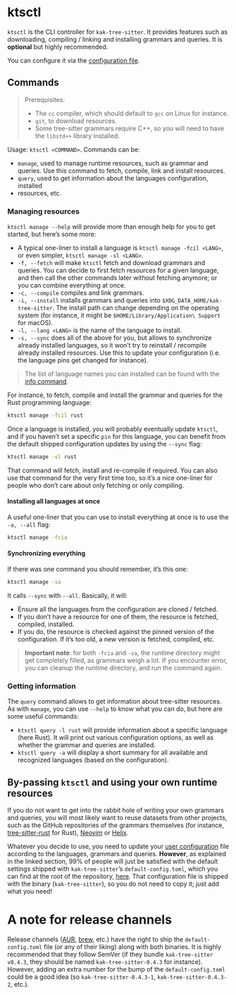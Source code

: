# ktsctl

`ktsctl` is the CLI controller for `kak-tree-sitter`. It provides features such
as downloading, compiling / linking and installing grammars and queries. It is
**optional** but highly recommended.

You can configure it via the [configuration file](configuration.md).

## Commands

> Prerequisites:
>
> - The `cc` compiler, which should default to `gcc` on Linux for instance.
> - `git`, to download resources.
> - Some tree-sitter grammars require C++, so you will need to have the `libstd++` library installed.

Usage: `ktsctl <COMMAND>`. Commands can be:

- `manage`, used to manage runtime resources, such as grammar and queries. Use
  this command to fetch, compile, link and install resources.
- `query`, used to get information about the languages configuration, installed
- resources, etc.

### Managing resources

`ktsctl manage --help` will provide more than enough help for you to get
started, but here’s some more:

- A typical one-liner to install a language is `ktsctl manage -fcil <LANG>`, or
  even simpler, `ktsctl manage -sl <LANG>`.
- `-f, --fetch` will make `ktsctl` fetch and download grammars and queries. You
  can decide to first fetch resources for a given language, and then call the
  other commands later without fetching anymore; or you can combine everything
  at once.
- `-c, --compile` compiles and link grammars.
- `-i, --install` installs grammars and queries into
  `$XDG_DATA_HOME/kak-tree-sitter`. The install path can change depending on the
  operating system (for instance, it might be
  `$HOME/Library/Application\ Support` for macOS).
- `-l, --lang <LANG>` is the name of the language to install.
- `-s, --sync` does all of the above for you, but allows to synchronize already
  installed languages, so it won’t try to reinstall / recompile already
  installed resources. Use this to update your configuration (i.e. the language
  pins get changed for instance).

> The list of language names you can installed can be found with the
> [info command](#getting-information).

For instance, to fetch, compile and install the grammar and queries for the Rust
programming language:

```sh
ktsctl manage -fcil rust
```

Once a language is installed, you will probably eventually update `ktsctl`, and
if you haven’t set a specific `pin` for this language, you can benefit from the
default shipped configuration updates by using the `--sync` flag:

```sh
ktsctl manage -sl rust
```

That command will fetch, install and re-compile if required. You can also use
that command for the very first time too, so it’s a nice one-liner for people
who don’t care about only fetching or only compiling.

#### Installing all languages at once

A useful one-liner that you can use to install everything at once is to use the
`-a, --all` flag:

```bash
ktsctl manage -fcia
```

#### Synchronizing everything

If there was one command you should remember, it’s this one:

```sh
ktsctl manage -sa
```

It calls `--sync` with `--all`. Basically, it will:

- Ensure all the languages from the configuration are cloned / fetched.
- If you don’t have a resource for one of them, the resource is fetched,
  compiled, installed.
- If you do, the resource is checked against the pinned version of the
  configuration. If it’s too old, a new version is fetched, compiled, etc.

> **Important note**: for both `-fcia` and `-sa`, the runtime directory
> might get completely filled, as grammars weigh a lot. If you encounter error,
> you can cleanup the runtime directory, and run the command again.

### Getting information

The `query` command allows to get information about tree-sitter resources. As
with `manage`, you can use `--help` to know what you can do, but here are some
useful commands:

- `ktsctl query -l rust` will provide information about a specific language
  (here Rust). It will print out various configuration options, as well as
  whether the grammar and queries are installed.
- `ktsctl query -a` will display a short summary for all available and
  recognized languages (based on the configuration).

## By-passing `ktsctl` and using your own runtime resources

If you do not want to get into the rabbit hole of writing your own grammars and
queries, you will most likely want to reuse datasets from other projects, such
as the GitHub repositories of the grammars themselves (for instance,
[tree-sitter-rust] for Rust), [Neovim] or [Helix].

Whatever you decide to use, you need to update your
[user configuration](configuration.md) file according to the languages, grammars
and queries. **However**, as explained in the linked section, 99% of people will
just be satisfied with the default settings shipped with `kak-tree-sitter`’s
`default-config.toml`, which you can find at the root of the repository,
[here](https://git.sr.ht/~hadronized/kak-tree-sitter/tree/master/item/kak-tree-sitter-config/default-config.toml).
That configuration file is shipped with the binary (`kak-tree-sitter`), so you
do not need to copy it; just add what you need!

# A note for release channels

Release channels ([AUR], [brew], etc.) have the right to ship the `default-config.toml` file (or any of their liking)
along with both binaries. It is highly recommended that they follow SemVer (if they bundle `kak-tree-sitter v0.4.3`,
they should be named `kak-tree-sitter-0.4.3` for instance). However, adding an extra number for the bump of the
`default-config.toml` could be a good idea (so `kak-tree-sitter-0.4.3-1`, `kak-tree-sitter-0.4.3-2`, etc.).

[tree-sitter-rust]: https://github.com/tree-sitter/tree-sitter-rust/tree/master/queries
[Neovim]: https://github.com/nvim-treesitter/nvim-treesitter/tree/master/queries
[Helix]: https://github.com/helix-editor/helix/tree/master/runtime/queries
[AUR]: https://aur.archlinux.org
[brew]: https://brew.sh
